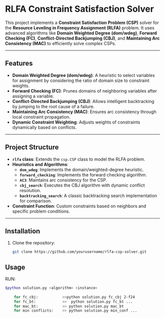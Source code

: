 # RLFA Constraint Satisfaction Solver

This project implements a **Constraint Satisfaction Problem (CSP)** solver for the **Resource Leveling in Frequency Assignment (RLFA)** problem. It uses advanced algorithms like **Domain Weighted Degree (dom/wdeg)**, **Forward Checking (FC)**, **Conflict-Directed Backjumping (CBJ)**, and **Maintaining Arc Consistency (MAC)** to efficiently solve complex CSPs.

---

## Features

- **Domain Weighted Degree (dom/wdeg)**: A heuristic to select variables for assignment by considering the ratio of domain size to constraint weights.
- **Forward Checking (FC)**: Prunes domains of neighboring variables after assigning a variable.
- **Conflict-Directed Backjumping (CBJ)**: Allows intelligent backtracking by jumping to the root cause of a failure.
- **Maintaining Arc Consistency (MAC)**: Ensures arc consistency through local constraint propagation.
- **Dynamic Constraint Weighting**: Adjusts weights of constraints dynamically based on conflicts.

---

## Project Structure

- **`rlfa` class**: Extends the `csp.CSP` class to model the RLFA problem.
- **Heuristics and Algorithms**:
  - **`dom_wdeg`**: Implements the domain/weighted-degree heuristic.
  - **`forward_checking`**: Implements the forward checking algorithm.
  - **`AC3`**: Maintains arc consistency for the CSP.
  - **`cbj_search`**: Executes the CBJ algorithm with dynamic conflict resolution.
  - **`backtracking_search`**: A classic backtracking search implementation for comparison.
- **Constraint Function**: Custom constraints based on neighbors and specific problem conditions.

---

## Installation

1. Clone the repository:
   ```bash
   git clone https://github.com/yourusername/rlfa-csp-solver.git

## Usage

RUN:
```bash
$python solution.py <algorithm> <instance> 
   
    for fc_cbj:           >>python solution.py fc_cbj 2-f24
    for fc_bt:            >>  python solution.py fc_bt ...
    for mac_bt:           >> python solution.py mac_bt
    for min conflicts:    >> python solution.py min_conf ...

